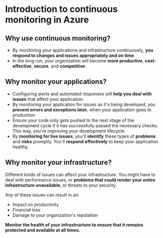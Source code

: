 # Introduction to continuous monitoring in Azure

## Why use continuous monitoring?

* By monitoring your applications and infrastructure continuously, **you respond to changes and issues appropriately and on time**.
* In the long run, your organization will become **more productive**, **cost-effective**, **secure**, and **competitive**.

## Why monitor your applications?

* Configuring alerts and automated responses will **help you deal with issues** that affect your application.
* By monitoring your application for issues as it's being developed, you **prevent errors and exceptions later**, when your application goes to production.
* Ensure your code only gets pushed to the next stage of the development cycle if it has successfully passed the necessary checks. This way, you're improving your development lifecycle.
* By **monitoring for live issues**, you'll **identify** these types of **problems** and **risks** promptly. You'll **respond** **effectively** to keep your application healthy.

## Why monitor your infrastructure?

Different kinds of issues can affect your infrastructure. You might have to deal with performance issues, or **problems that could render your entire infrastructure unavailable**, or threats to your security.

Any of these issues can result in an:

* Impact on productivity
* Financial loss
* Damage to your organization's reputation

**Monitor the health of your infrastructure to ensure that it remains protected and available at all times.**

